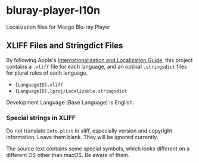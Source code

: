 # bluray-player-l10n
Localization files for Macgo Blu-ray Player

## XLIFF Files and Stringdict Files

By following Apple's [Internationalization and Localization Guide][], this project contains a `.xliff` file for each language, and an optinal `.stringsdict` files for plural rules of each language.

- `[LanguageID].xliff`
- `[LanguageID].lproj/Localizable.stringsdict`

Development Language (Base Language) is English. 

### Special strings in XLIFF

Do not translate `Info.plist` in xliff, especially version and copyright information. Leave them blank. They will be ignored currently.

The source text contains some special symbols, which looks different on a different OS other than macOS. Be aware of them.

[Internationalization and Localization Guide]: https://developer.apple.com/library/content/documentation/MacOSX/Conceptual/BPInternational/LocalizingYourApp/LocalizingYourApp.html
